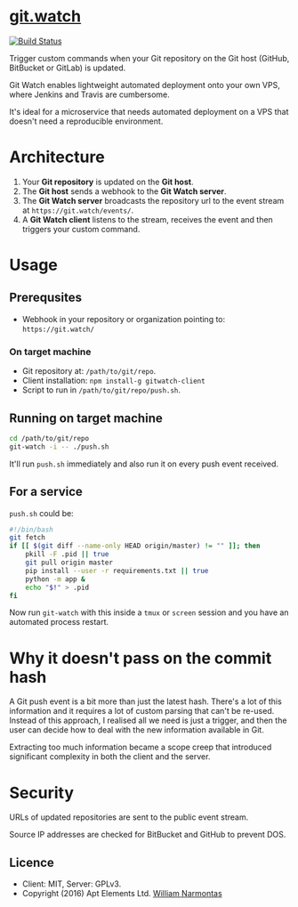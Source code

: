 # [git.watch](https://git.watch)
[![Build Status](https://travis-ci.org/ScalaWilliam/git-watch.svg?branch=master)](https://travis-ci.org/ScalaWilliam/git-watch)

Trigger custom commands when your Git repository on the Git host (GitHub, BitBucket or GitLab) is updated.

Git Watch enables lightweight automated deployment onto your own VPS, where Jenkins and Travis are cumbersome.

It's ideal for a microservice that needs automated deployment on a VPS that doesn't need a reproducible environment.

# Architecture
1. Your **Git repository** is updated on the **Git host**.
2. The **Git host** sends a webhook to the **Git Watch server**.
3. The **Git Watch server** broadcasts the repository url to the event stream at `https://git.watch/events/`.
4. A **Git Watch client** listens to the stream, receives the event and then triggers your custom command. 

# Usage

## Prerequsites
* Webhook in your repository or organization pointing to: `https://git.watch/`

### On target machine
* Git repository at: `/path/to/git/repo`.
* Client installation: `npm install-g gitwatch-client`
* Script to run in `/path/to/git/repo/push.sh`.

## Running on target machine
```bash
cd /path/to/git/repo
git-watch -i -- ./push.sh
```

It'll run `push.sh` immediately and also run it on every push event received.

## For a service

`push.sh` could be:

```bash
#!/bin/bash
git fetch
if [[ $(git diff --name-only HEAD origin/master) != "" ]]; then
    pkill -F .pid || true
    git pull origin master
    pip install --user -r requirements.txt || true
    python -m app &
    echo "$!" > .pid
fi
```

Now run `git-watch` with this inside a `tmux` or `screen` session and you have
an automated process restart.

# Why it doesn't pass on the commit hash
A Git push event is a bit more than just the latest hash. There's a lot of this information
and it requires a lot of custom parsing that can't be re-used. Instead of this approach,
I realised all we need is just a trigger, and then the user can decide how to deal with the new
information available in Git. 

Extracting too much information became a scope creep that introduced significant complexity
in both the client and the server.

# Security
URLs of updated repositories are sent to the public event stream.

Source IP addresses are checked for BitBucket and GitHub to prevent DOS.

## Licence
* Client: MIT, Server: GPLv3.
* Copyright (2016) Apt Elements Ltd. [William Narmontas](https://www.scalawilliam.com/)
